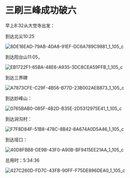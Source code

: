# 三刷三峰成功破六

早上8:32从大觉寺出发：

到达北尖10:25

![8DE16EAD-79AB-4DA8-91EF-DC6A789C9881_1_105_c](./images/8DE16EAD-79AB-4DA8-91EF-DC6A789C9881_1_105_c.jpeg)

到达阳台山11:05，

![EB1722F1-65BA-48E6-A935-3DC8CEA59FFB_1_105_c](./images/EB1722F1-65BA-48E6-A935-3DC8CEA59FFB_1_105_c.jpeg)

到达三界碑

![A7873CFE-C29F-4B56-B77D-23B002AEB873_1_105_c](./images/A7873CFE-C29F-4B56-B77D-23B002AEB873_1_105_c.jpeg)

到达妙峰山：

![0765BAB0-085F-4B2D-B35E-2D5312975E41_1_105_c](./images/0765BAB0-085F-4B2D-B35E-2D5312975E41_1_105_c.jpeg)

到达涧沟村：

![F7F8D84F-51B8-478C-8B42-8A674A0D5A46_1_105_c](./images/F7F8D84F-51B8-478C-8B42-8A674A0D5A46_1_105_c.jpeg)

到达垭口：

![40D8FBB8-DE9B-43F0-A90B-BF9415EE21AA_1_105_c](./images/40D8FBB8-DE9B-43F0-A90B-BF9415EE21AA_1_105_c.jpeg)

总用时：5:34:36

![427C260D-FD7C-43FB-90FF-F75DE896DEA0_1_105_c](./images/427C260D-FD7C-43FB-90FF-F75DE896DEA0_1_105_c.jpeg)